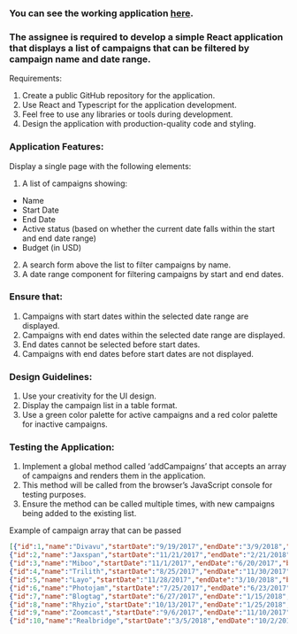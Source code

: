 ### You can see the working application [here](https://dimik.github.io/km-test-case/).

### The assignee is required to develop a simple React application that displays a list of campaigns that can be filtered by campaign name and date range.
Requirements:
1. Create a public GitHub repository for the application.
2. Use React and Typescript for the application development.
3. Feel free to use any libraries or tools during development.
4. Design the application with production-quality code and styling.

### Application Features:
Display a single page with the following elements:
1. A list of campaigns showing:
- Name
- Start Date
- End Date
- Active status (based on whether the current date falls within the start and end date range)
- Budget (in USD)
2. A search form above the list to filter campaigns by name.
3. A date range component for filtering campaigns by start and end dates.

### Ensure that:
1. Campaigns with start dates within the selected date range are displayed.
2. Campaigns with end dates within the selected date range are displayed.
3. End dates cannot be selected before start dates.
4. Campaigns with end dates before start dates are not displayed.

### Design Guidelines:
1. Use your creativity for the UI design.
2. Display the campaign list in a table format.
3. Use a green color palette for active campaigns and a red color palette for inactive campaigns.

### Testing the Application:
1. Implement a global method called ‘addCampaigns’ that accepts an array of campaigns and renders them in the application.
2. This method will be called from the browser’s JavaScript console for testing purposes.
3. Ensure the method can be called multiple times, with new campaigns being added to the existing list.

Example of campaign array that can be passed

```json
[{"id":1,"name":"Divavu","startDate":"9/19/2017","endDate":"3/9/2018","budget":88377},
{"id":2,"name":"Jaxspan","startDate":"11/21/2017","endDate":"2/21/2018","budget":608715},
{"id":3,"name":"Miboo","startDate":"11/1/2017","endDate":"6/20/2017","budget":239507},
{"id":4,"name":"Trilith","startDate":"8/25/2017","endDate":"11/30/2017","budget":179838},
{"id":5,"name":"Layo","startDate":"11/28/2017","endDate":"3/10/2018","budget":837850},
{"id":6,"name":"Photojam","startDate":"7/25/2017","endDate":"6/23/2017","budget":858131},
{"id":7,"name":"Blogtag","startDate":"6/27/2017","endDate":"1/15/2018","budget":109078},
{"id":8,"name":"Rhyzio","startDate":"10/13/2017","endDate":"1/25/2018","budget":272552},
{"id":9,"name":"Zoomcast","startDate":"9/6/2017","endDate":"11/10/2017","budget":301919},
{"id":10,"name":"Realbridge","startDate":"3/5/2018","endDate":"10/2/2017","budget":505602}]
```
